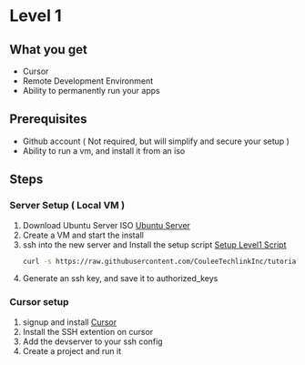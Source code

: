# Level 1

## What you get
* Cursor
* Remote Development Environment
* Ability to permanently run your apps

## Prerequisites
* Github account ( Not required, but will simplify and secure your setup )
* Ability to run a vm, and install it from an iso

## Steps
### Server Setup ( Local VM )
1) Download Ubuntu Server ISO [Ubuntu Server](https://ubuntu.com/download/server)
2) Create a VM and start the install
3) ssh into the new server and Install the setup script [Setup Level1 Script](https://raw.githubusercontent.com/CouleeTechlinkInc/tutorial-devsetup/refs/heads/main/setup_level1.sh)
   ```bash
   curl -s https://raw.githubusercontent.com/CouleeTechlinkInc/tutorial-devsetup/refs/heads/main/setup_level1.sh | bash
   ```
4) Generate an ssh key, and save it to authorized_keys

### Cursor setup
1) signup and install  [Cursor](https://www.cursor.com/)
2) Install the SSH extention on cursor
3) Add the devserver to your ssh config
4) Create a project and run it 
   
